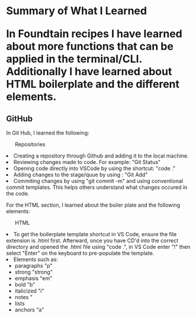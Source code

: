 <!-- Read Me for everything I have learned so far -->
<h1>Summary of What I Learned</p>
<p>In Foundtain recipes I have learned about more functions that can be applied in the terminal/CLI. Additionally I have learned about HTML boilerplate and the different elements.</p>

<h2>GitHub</h2>
<p>In Git Hub, I learned the following:</p>
<ol>Repositories</ol>
    <li>Creating a repository through Github and adding it to the local machine.</li>
    <li>Reviewing changes made to code. For example: "Git Status"</li>
    <li>Opening code directly into VSCode by using the shortcut: "code ."</li>
    <li>Adding changes to the stage/quue by using : "Git Add"</li>
    <li>Commiting changes by using "git commit -m" and using conventional commit templates. This helps others understand what changes occured in the code.</li>
<p>For the HTML section, I learned about the boiler plate and the following elements:</p>
<ul>HTML</ul>
    <li>To get the boilerplate template shortcut in VS Code, ensure the file extension is .html first. Afterward, once you have CD'd into the correct directory and opened the .html file using "code .", in VS Code enter "!" then select "Enter" on the keyboard to pre-populate the template.</li>
    <li>Elements such as:
    <ul> 
        <li>paragraphs "p"</li> 
        <li>strong "strong"</li> 
        <li>emphasis "em"</li> 
        <li>bold "b"</li>
        <li>italicized "i"</li>
        <li>notes "<!- -"</li> 
        <li>lists</li>
        <li>anchors "a"</li>
    </li>
    </ul>
<!-- This is the end of the notes. -->